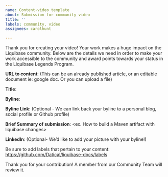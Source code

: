 ```yaml
---
name: Content-video template
about: Submission for community video
title: ''
labels: community, video
assignees: carolhunt

---
```


Thank you for creating your video! Your work makes a huge impact on the Liquibase community. Below are the details we need in order to make your work accessible to the community and award points towards your status in the Liquibase Legends Program.

**URL to content**:
(This can be an already published article, or an editable document ie: google doc. Or you can upload a file) 

**Title**:

**Byline**:

**Byline Link**: (Optional - We can link back your byline to a personal blog, social profile or Github profile) 

**Brief Summary of submission**: <ex. How to build a Maven artifact with liquibase changes>

**LinkedIn**: (Optional- We’d like to add your picture with your byline!) 

Be sure to add labels that pertain to your content:
https://github.com/Datical/liquibase-docs/labels 

Thank you for your contribution! A member from our Community Team will review it.

